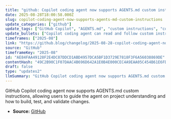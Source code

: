 ```yaml
---
title: "github: Copilot coding agent now supports AGENTS.md custom instructions"
date: 2025-08-28T18:00:58.000Z
slug: copilot-coding-agent-now-supports-agents-md-custom-instructions
update_categories: ["github"]
update_tags: ["GitHub Copilot", "AGENTS.md", "custom instructions", "coding agent", "automation"]
update_bullets: ["Copilot coding agent can read and follow custom instructions from AGENTS.md files.", "Users can specify how Copilot should understand the project context.", "Instructions can include guidance on building, testing, and validating code changes.", "This feature enhances autonomous background coding by providing tailored project-specific directions."]
timeframes: ["2025-08"]
link: "https://github.blog/changelog/2025-08-28-copilot-coding-agent-now-supports-agents-md-custom-instructions"
source: "GitHub"
timeframeKey: "2025-08"
id: "AE84FAA49128F2E4DC87DDCD1ABD4957DCA5BF1D3729E7818F3F6A56038869DE"
contentHash: "49C2B90C1F07DAAC4B696D642A1E0B4E000CEC4A9EAA05C454B61E6FD35DE8C2"
draft: false
type: "updates2"
llmSummary: "GitHub Copilot coding agent now supports AGENTS.md custom instructions, allowing users to guide the agent on project understanding and how to build, test, and validate changes."
---
```


GitHub Copilot coding agent now supports AGENTS.md custom instructions, allowing users to guide the agent on project understanding and how to build, test, and validate changes.

- **Source:** [GitHub](https://github.blog/changelog/2025-08-28-copilot-coding-agent-now-supports-agents-md-custom-instructions)
